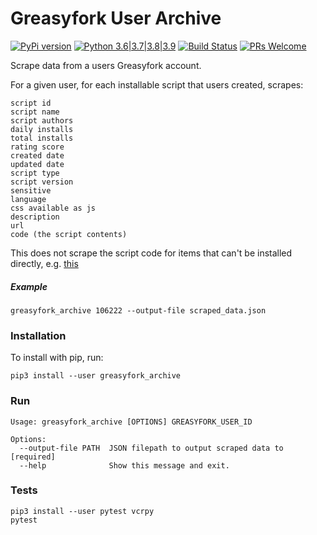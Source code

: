 # Greasyfork User Archive

[![PyPi version](https://img.shields.io/pypi/v/greasyfork_archive.svg)](https://pypi.org/project/greasyfork-archive/0.1.0/) 
[![Python 3.6|3.7|3.8|3.9](https://img.shields.io/pypi/pyversions/greasyfork_archive.svg)](https://pypi.org/project/greasyfork-archive/0.1.0/)
[![Build Status](https://travis-ci.com/seanbreckenridge/greasyfork_archive.svg?branch=master)](https://travis-ci.com/seanbreckenridge/greasyfork_archive)
[![PRs
Welcome](https://img.shields.io/badge/PRs-welcome-brightgreen.svg?style=flat-square)](http://makeapullrequest.com)


Scrape data from a users Greasyfork account.

For a given user, for each installable script that users created, scrapes:

```
script id
script name
script authors
daily installs
total installs
rating score
created date
updated date
script type
script version
sensitive
language
css available as js
description
url
code (the script contents)
```

This does not scrape the script code for items that can't be installed directly, e.g. [this](https://greasyfork.org//en/scripts/36108-sortable-js/code)

##### Example

`greasyfork_archive 106222 --output-file scraped_data.json`

### Installation

To install with pip, run:

    pip3 install --user greasyfork_archive

### Run

```
Usage: greasyfork_archive [OPTIONS] GREASYFORK_USER_ID

Options:
  --output-file PATH  JSON filepath to output scraped data to  [required]
  --help              Show this message and exit.
```

### Tests

```
pip3 install --user pytest vcrpy
pytest
```
